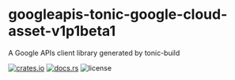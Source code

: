 # googleapis-tonic-google-cloud-asset-v1p1beta1

A Google APIs client library generated by tonic-build

[![crates.io](https://img.shields.io/crates/v/googleapis-tonic-google-cloud-asset-v1p1beta1)](https://crates.io/crates/googleapis-tonic-google-cloud-asset-v1p1beta1)
[![docs.rs](https://img.shields.io/docsrs/googleapis-tonic-google-cloud-asset-v1p1beta1)](https://docs.rs/googleapis-tonic-google-cloud-asset-v1p1beta1)
![license](https://img.shields.io/crates/l/googleapis-tonic-google-cloud-asset-v1p1beta1)
